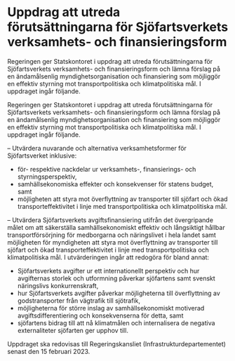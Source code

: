 # Uppdrag att utreda förutsättningarna för Sjöfartsverkets verksamhets- och finansieringsform

Regeringen ger Statskontoret i uppdrag att utreda förutsättningarna för Sjöfartsverkets verksamhets- och finansieringsform och lämna förslag på en ändamålsenlig myndighetsorganisation och finansiering som möjliggör en effektiv styrning mot transportpolitiska och klimatpolitiska mål. I uppdraget ingår följande.

Regeringen ger Statskontoret i uppdrag att utreda förutsättningarna för Sjöfartsverkets verksamhets- och finansieringsform och lämna förslag på en ändamålsenlig myndighetsorganisation och finansiering som möjliggör en effektiv styrning mot transportpolitiska och klimatpolitiska mål. I uppdraget ingår följande.

– Utvärdera nuvarande och alternativa verksamhetsformer för
Sjöfartsverket inklusive:

* för- respektive nackdelar ur verksamhets-, finansierings- och
styrningsperspektiv,
* samhällsekonomiska effekter och konsekvenser för statens
budget, samt
* möjligheten att styra mot överflyttning av transporter till
sjöfart och ökad transporteffektivitet i linje med
transportpolitiska och klimatpolitiska mål.

– Utvärdera Sjöfartsverkets avgiftsfinansiering utifrån det övergripande
målet om att säkerställa samhällsekonomiskt effektiv och långsiktigt
hållbar transportförsörjning för medborgarna och näringslivet i hela
landet samt möjligheten för myndigheten att styra mot överflyttning
av transporter till sjöfart och ökad transporteffektivitet i linje med
transportpolitiska och klimatpolitiska mål. I utvärderingen ingår att
redogöra för bland annat:

* Sjöfartsverkets avgifter ur ett internationellt perspektiv och hur avgifternas storlek och utformning påverkar sjöfartens samt svenskt näringslivs konkurrenskraft,
* hur Sjöfartsverkets avgifter påverkar möjligheterna till överflyttning av godstransporter från vägtrafik till sjötrafik,
* möjligheterna för större inslag av samhällsekonomiskt motiverad avgiftsdifferentiering och konsekvenserna för detta, samt
* sjöfartens bidrag till att nå klimatmålen och internalisera de negativa externaliteter sjöfarten ger upphov till.

Uppdraget ska redovisas till Regeringskansliet (Infrastrukturdepartementet) senast den 15 februari 2023.
